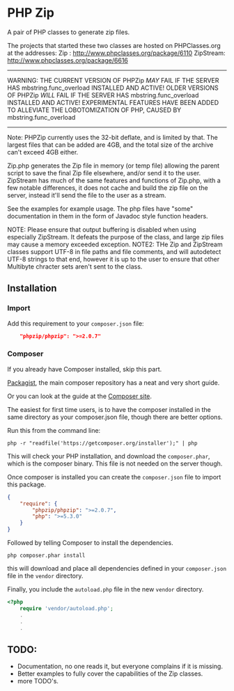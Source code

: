 # PHP Zip

A pair of PHP classes to generate zip files.

The projects that started these two classes are hosted on PHPClasses.org at the addresses:
Zip      : http://www.phpclasses.org/package/6110
ZipStream: http://www.phpclasses.org/package/6616

*****************************************************************************************************************
WARNING: THE CURRENT VERSION OF PHPZip *MAY* FAIL IF THE SERVER HAS mbstring.func_overload INSTALLED AND ACTIVE!
OLDER VERSIONS OF PHPZip *WILL* FAIL IF THE SERVER HAS mbstring.func_overload INSTALLED AND ACTIVE!
EXPERIMENTAL FEATURES HAVE BEEN ADDED TO ALLEVIATE THE LOBOTOMIZATION OF PHP, CAUSED BY mbstring.func_overload
*****************************************************************************************************************

Note: PHPZip currently uses the 32-bit deflate, and is limited by that.
The largest files that can be added are 4GB, and the total size of the archive can't exceed 4GB either.

Zip.php generates the Zip file in memory (or temp file) allowing the parent script to save the final Zip file elsewhere, and/or send it to the user.
ZipStream has much of the same features and functions of Zip.php, with a few notable differences, it does not cache and build the zip file on the server, instead it'll send the file to the user as a stream.

See the examples for example usage. The php files have "some" documentation in them in the form of Javadoc style function headers.

NOTE: Please ensure that output buffering is disabled when using especially ZipStream. It defeats the purpose of the class, and large zip files may cause a memory exceeded exception.
NOTE2: THe Zip and ZipStream classes support UTF-8 in file paths and file comments, and will autodetect UTF-8 strings to that end, however it is up to the user to ensure that other Multibyte chracter sets aren't sent to the class.

## Installation

### Import
Add this requirement to your `composer.json` file:
```json
    "phpzip/phpzip": ">=2.0.7"
```

### Composer
If you already have Composer installed, skip this part.

[Packagist](https://packagist.org/), the main composer repository has a neat and very short guide.

Or you can look at the guide at the [Composer site](https://getcomposer.org/doc/00-intro.md#installation-linux-unix-osx).
 
The easiest for first time users, is to have the composer installed in the same directory as your composer.json file, though there are better options.

Run this from the command line:
```
php -r "readfile('https://getcomposer.org/installer');" | php
```

This will check your PHP installation, and download the `composer.phar`, which is the composer binary. This file is not needed on the server though.

Once composer is installed you can create the `composer.json` file to import this package.
```json
{
    "require": {
        "phpzip/phpzip": ">=2.0.7",
        "php": ">=5.3.0"
    }
}
```

Followed by telling Composer to install the dependencies.
```
php composer.phar install
```

this will download and place all dependencies defined in your `composer.json` file in the `vendor` directory.

Finally, you include the `autoload.php` file in the new `vendor` directory.
```php
<?php
    require 'vendor/autoload.php';
    .
    .
    .
```

## TODO:
* Documentation, no one reads it, but everyone complains if it is missing.
* Better examples to fully cover the capabilities of the Zip classes.
* more TODO's.

